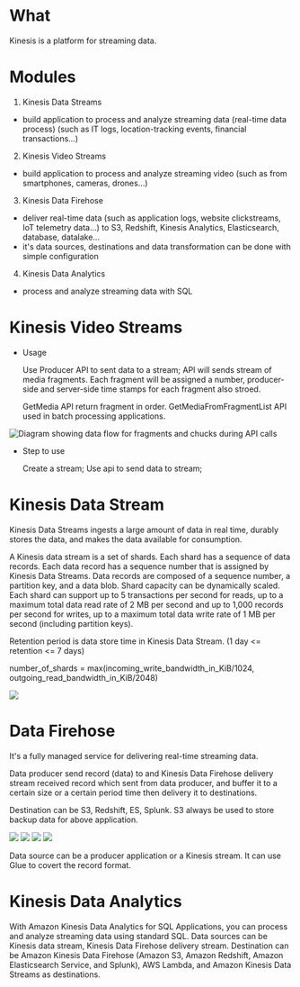 # What
Kinesis is a platform for streaming data.

# Modules
1. Kinesis Data Streams
  * build application to process and analyze streaming data (real-time data process) (such as IT logs, location-tracking events, financial transactions...)
2. Kinesis Video Streams
  * build application to process and analyze streaming video (such as from smartphones, cameras, drones...)
3. Kinesis Data Firehose
  * deliver real-time data (such as application logs, website clickstreams, IoT telemetry data...) to S3, Redshift, Kinesis Analytics, Elasticsearch, database, datalake...
  * it's data sources, destinations and data transformation can be done with simple configuration
4. Kinesis Data Analytics
  * process and analyze streaming data with SQL

# Kinesis Video Streams
* Usage

  Use Producer API to sent data to a stream; API will sends stream of media fragments. Each fragment will be assigned a number, producer-side and server-side time stamps for each fragment also stroed.

  GetMedia API return fragment in order.  GetMediaFromFragmentList API used in batch processing applications.

![Diagram showing data flow for fragments and chucks during API calls](https://docs.aws.amazon.com/kinesisvideostreams/latest/dg/images/arch-20.png)

* Step to use

  Create a stream; Use api to send data to stream; 

# Kinesis Data Stream
Kinesis Data Streams ingests a large amount of data in real time, durably stores the data, and makes the data available for consumption. 

A Kinesis data stream is a set of shards. Each shard has a sequence of data records. Each data record has a sequence number that is assigned by Kinesis Data Streams. Data records are composed of a sequence number, a partition key, and a data blob. Shard capacity can be dynamically scaled. Each shard can support up to 5 transactions per second for reads, up to a maximum total data read rate of 2 MB per second and up to 1,000 records per second for writes, up to a maximum total data write rate of 1 MB per second (including partition keys).

Retention period is data store time in Kinesis Data Stream. (1 day <= retention <= 7 days)

  number_of_shards = max(incoming_write_bandwidth_in_KiB/1024, outgoing_read_bandwidth_in_KiB/2048)

![](https://docs.aws.amazon.com/streams/latest/dev/images/architecture.png)




# Data Firehose
  It's a fully managed service for delivering real-time streaming data.

  Data producer send record (data) to  and 
  Kinesis Data Firehose delivery stream received record which sent from data producer, and buffer it to a certain size or a certain period time then delivery it to destinations.

  Destination can be S3, Redshift, ES, Splunk. S3 always be used to store backup data for above application.

  ![](https://docs.aws.amazon.com/firehose/latest/dev/images/fh-flow-s3.png)
  ![](https://docs.aws.amazon.com/firehose/latest/dev/images/fh-flow-rs.png)
  ![](https://docs.aws.amazon.com/firehose/latest/dev/images/fh-flow-es.png)
  ![](https://docs.aws.amazon.com/firehose/latest/dev/images/fh-flow-splunk.png)

  Data source can be a producer application or a Kinesis stream. It can use Glue to covert the record format.

# Kinesis Data Analytics
With Amazon Kinesis Data Analytics for SQL Applications, you can process and analyze streaming data using standard SQL. 
Data sources can be Kinesis data stream, Kinesis Data Firehose delivery stream. Destination can be Amazon Kinesis Data Firehose (Amazon S3, Amazon Redshift, Amazon Elasticsearch Service, and Splunk), AWS Lambda, and Amazon Kinesis Data Streams as destinations. 

